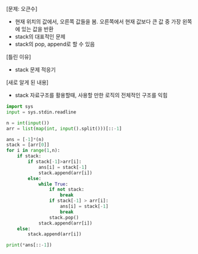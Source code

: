 [문제: 오큰수]
- 현재 위치의 값에서, 오른쪽 값들을 봄. 오른쪽에서 현재 값보다 큰 값 중 가장 왼쪽에 있는 값을 반환
- stack의 대표적인 문제
- stack의 pop, append로 할 수 있음

[틀린 이유]
- stack 문제 적응기

[새로 알게 된 내용]
- stack 자료구조를 활용할때, 사용할 만한 로직의 전체적인 구조를 익힘

```py
import sys
input = sys.stdin.readline

n = int(input())
arr = list(map(int, input().split()))[::-1]

ans = [-1]*(n)
stack = [arr[0]]
for i in range(1,n):
    if stack:
        if stack[-1]>arr[i]:
            ans[i] = stack[-1]
            stack.append(arr[i])
        else:
            while True:
                if not stack:
                    break
                if stack[-1] > arr[i]:
                    ans[i] = stack[-1]
                    break
                stack.pop()
            stack.append(arr[i])
    else:
        stack.append(arr[i])

print(*ans[::-1])
```
